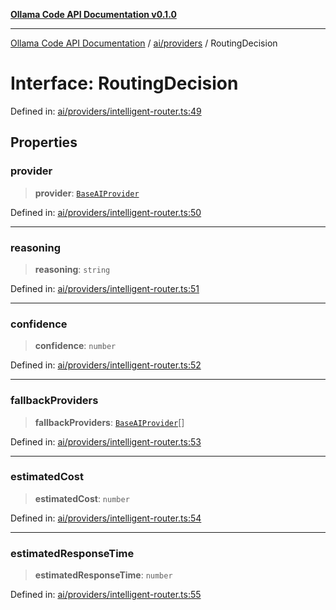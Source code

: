 [**Ollama Code API Documentation v0.1.0**](../../../README.md)

***

[Ollama Code API Documentation](../../../modules.md) / [ai/providers](../README.md) / RoutingDecision

# Interface: RoutingDecision

Defined in: [ai/providers/intelligent-router.ts:49](https://github.com/erichchampion/ollama-code/blob/a6ec53910f51a174af1f2c4fb981760e5f53805f/ollama-code/src/ai/providers/intelligent-router.ts#L49)

## Properties

### provider

> **provider**: [`BaseAIProvider`](../classes/BaseAIProvider.md)

Defined in: [ai/providers/intelligent-router.ts:50](https://github.com/erichchampion/ollama-code/blob/a6ec53910f51a174af1f2c4fb981760e5f53805f/ollama-code/src/ai/providers/intelligent-router.ts#L50)

***

### reasoning

> **reasoning**: `string`

Defined in: [ai/providers/intelligent-router.ts:51](https://github.com/erichchampion/ollama-code/blob/a6ec53910f51a174af1f2c4fb981760e5f53805f/ollama-code/src/ai/providers/intelligent-router.ts#L51)

***

### confidence

> **confidence**: `number`

Defined in: [ai/providers/intelligent-router.ts:52](https://github.com/erichchampion/ollama-code/blob/a6ec53910f51a174af1f2c4fb981760e5f53805f/ollama-code/src/ai/providers/intelligent-router.ts#L52)

***

### fallbackProviders

> **fallbackProviders**: [`BaseAIProvider`](../classes/BaseAIProvider.md)[]

Defined in: [ai/providers/intelligent-router.ts:53](https://github.com/erichchampion/ollama-code/blob/a6ec53910f51a174af1f2c4fb981760e5f53805f/ollama-code/src/ai/providers/intelligent-router.ts#L53)

***

### estimatedCost

> **estimatedCost**: `number`

Defined in: [ai/providers/intelligent-router.ts:54](https://github.com/erichchampion/ollama-code/blob/a6ec53910f51a174af1f2c4fb981760e5f53805f/ollama-code/src/ai/providers/intelligent-router.ts#L54)

***

### estimatedResponseTime

> **estimatedResponseTime**: `number`

Defined in: [ai/providers/intelligent-router.ts:55](https://github.com/erichchampion/ollama-code/blob/a6ec53910f51a174af1f2c4fb981760e5f53805f/ollama-code/src/ai/providers/intelligent-router.ts#L55)
